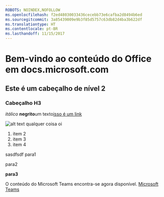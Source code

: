 ```yaml
---
ROBOTS: NOINDEX,NOFOLLOW
ms.openlocfilehash: f2ed48030033436cecebb73e6cafba2d8494b6ed
ms.sourcegitcommit: 3a85439009e9b3f85d5757c63db82d4ba3b622df
ms.translationtype: HT
ms.contentlocale: pt-BR
ms.lasthandoff: 11/15/2017
---
```

# <a name="welcome-to-office-content-on-docsmicrosoftcom"></a>Bem-vindo ao conteúdo do Office em docs.microsoft.com
## <a name="this-is-a-level-2-heading"></a>Este é um cabeçalho de nível 2
### <a name="h3-header"></a>Cabeçalho H3

*itálico*
**negrito**um texto[isso é um link](Office-365-groups.md)

![alt text qualquer coisa](media/Overview-Microsoft-Teams-image1.png) oi
1. item 2
2. item 3
3. item 4





sasdfsdf para1

para2

**para3**




O conteúdo do Microsoft Teams encontra-se agora disponível.
[Microsoft Teams](https://docs.microsoft.com/MicrosoftTeams)
